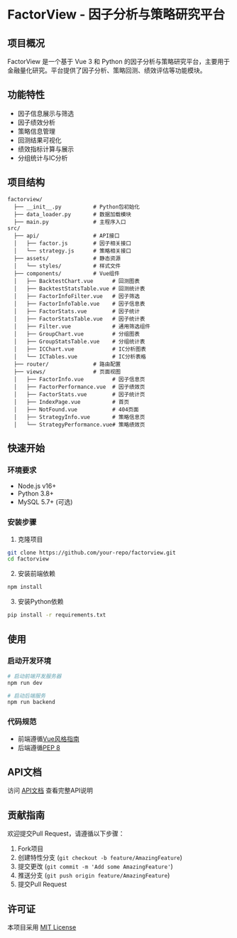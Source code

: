 # FactorView - 因子分析与策略研究平台

## 项目概况
FactorView 是一个基于 Vue 3 和 Python 的因子分析与策略研究平台，主要用于金融量化研究。平台提供了因子分析、策略回测、绩效评估等功能模块。

## 功能特性
- 因子信息展示与筛选
- 因子绩效分析
- 策略信息管理
- 回测结果可视化
- 绩效指标计算与展示
- 分组统计与IC分析

## 项目结构
```
factorview/
  ├── __init__.py          # Python包初始化
  ├── data_loader.py       # 数据加载模块
  ├── main.py              # 主程序入口
src/
  ├── api/                 # API接口
  │   ├── factor.js        # 因子相关接口
  │   └── strategy.js      # 策略相关接口
  ├── assets/              # 静态资源
  │   └── styles/          # 样式文件
  ├── components/          # Vue组件
  │   ├── BacktestChart.vue      # 回测图表
  │   ├── BacktestStatsTable.vue # 回测统计表
  │   ├── FactorInfoFilter.vue   # 因子筛选
  │   ├── FactorInfoTable.vue    # 因子信息表
  │   ├── FactorStats.vue        # 因子统计
  │   ├── FactorStatsTable.vue   # 因子统计表
  │   ├── Filter.vue             # 通用筛选组件
  │   ├── GroupChart.vue         # 分组图表
  │   ├── GroupStatsTable.vue    # 分组统计表
  │   ├── ICChart.vue            # IC分析图表
  │   └── ICTables.vue           # IC分析表格
  ├── router/              # 路由配置
  ├── views/               # 页面视图
  │   ├── FactorInfo.vue         # 因子信息页
  │   ├── FactorPerformance.vue  # 因子绩效页
  │   ├── FactorStats.vue        # 因子统计页
  │   ├── IndexPage.vue          # 首页
  │   ├── NotFound.vue           # 404页面
  │   ├── StrategyInfo.vue       # 策略信息页
  │   └── StrategyPerformance.vue# 策略绩效页
```

## 快速开始

### 环境要求
- Node.js v16+
- Python 3.8+
- MySQL 5.7+ (可选)

### 安装步骤
1. 克隆项目
```bash
git clone https://github.com/your-repo/factorview.git
cd factorview
```

2. 安装前端依赖
```bash
npm install
```

3. 安装Python依赖
```bash
pip install -r requirements.txt
```

## 使用

### 启动开发环境
```bash
# 启动前端开发服务器
npm run dev

# 启动后端服务
npm run backend
```

### 代码规范
- 前端遵循[Vue风格指南](https://v3.cn.vuejs.org/style-guide/)
- 后端遵循[PEP 8](https://www.python.org/dev/peps/pep-0008/)


## API文档
访问 [API文档](http://localhost:8000/docs) 查看完整API说明

## 贡献指南
欢迎提交Pull Request，请遵循以下步骤：
1. Fork项目
2. 创建特性分支 (`git checkout -b feature/AmazingFeature`)
3. 提交更改 (`git commit -m 'Add some AmazingFeature'`)
4. 推送分支 (`git push origin feature/AmazingFeature`)
5. 提交Pull Request

## 许可证
本项目采用 [MIT License](LICENSE)